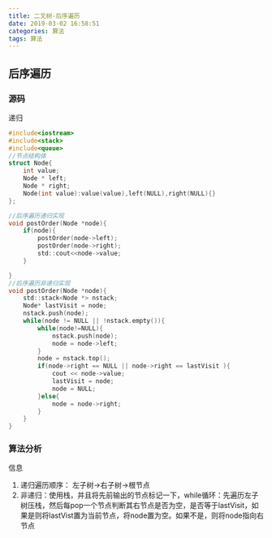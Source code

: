 ```yaml
---
title: 二叉树-后序遍历
date: 2019-03-02 16:58:51
categories: 算法
tags: 算法
---
```

## 后序遍历
### 源码

递归

```c
#include<iostream>
#include<stack>
#include<queue>
//节点结构体
struct Node{
    int value;
    Node * left;
    Node * right;
    Node(int value):value(value),left(NULL),right(NULL){}
};

//后序遍历递归实现
void postOrder(Node *node){
    if(node){
        postOrder(node->left);
        postOrder(node->right);
        std::cout<<node->value;
    }

}
//后序遍历非递归实现
void postOrder(Node *node){
    std::stack<Node *> nstack;
    Node* lastVisit = node;
    nstack.push(node);
    while(node != NULL || !nstack.empty()){
        while(node!=NULL){
            nstack.push(node);
            node = node->left;
        }
        node = nstack.top();
        if(node->right == NULL || node->right == lastVisit ){
            cout << node->value;
            lastVisit = node;
            node = NULL;
        }else{
            node = node->right;
        }
    }
}

```

### 算法分析
信息

1. 递归遍历顺序： 左子树->右子树->根节点
2. 非递归：使用栈，并且将先前输出的节点标记一下，while循环：先遍历左子树压栈，然后每pop一个节点判断其右节点是否为空，是否等于lastVisit，如果是则将lastVist置为当前节点，将node置为空。如果不是，则将node指向右节点

